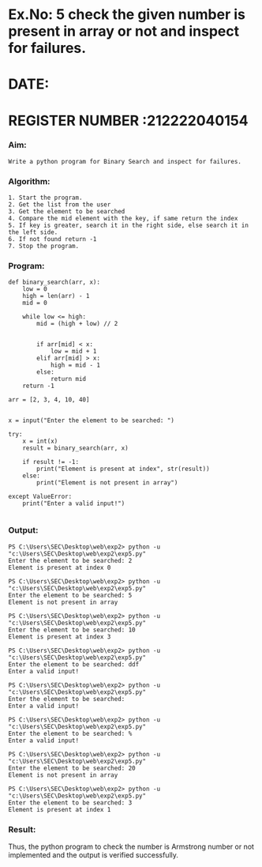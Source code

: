 # Ex.No: 5 check the given number is present in array or not and inspect for failures.


# DATE:
# REGISTER NUMBER :212222040154


### Aim: 
    Write a python program for Binary Search and inspect for failures. 
### Algorithm: 
    1. Start the program. 
    2. Get the list from the user 
    3. Get the element to be searched 
    4. Compare the mid element with the key, if same return the index 
    5. If key is greater, search it in the right side, else search it in the left side. 
    6. If not found return -1 
    7. Stop the program.

### Program:
```
def binary_search(arr, x):
    low = 0
    high = len(arr) - 1
    mid = 0

    while low <= high:
        mid = (high + low) // 2

     
        if arr[mid] < x:
            low = mid + 1
        elif arr[mid] > x:
            high = mid - 1
        else:
            return mid 
    return -1  

arr = [2, 3, 4, 10, 40]


x = input("Enter the element to be searched: ")

try:
    x = int(x)  
    result = binary_search(arr, x) 

    if result != -1:
        print("Element is present at index", str(result))
    else:
        print("Element is not present in array")

except ValueError:
    print("Enter a valid input!")  


```
### Output:
```
PS C:\Users\SEC\Desktop\web\exp2> python -u "c:\Users\SEC\Desktop\web\exp2\exp5.py"
Enter the element to be searched: 2
Element is present at index 0

PS C:\Users\SEC\Desktop\web\exp2> python -u "c:\Users\SEC\Desktop\web\exp2\exp5.py"
Enter the element to be searched: 5
Element is not present in array

PS C:\Users\SEC\Desktop\web\exp2> python -u "c:\Users\SEC\Desktop\web\exp2\exp5.py"
Enter the element to be searched: 10
Element is present at index 3

PS C:\Users\SEC\Desktop\web\exp2> python -u "c:\Users\SEC\Desktop\web\exp2\exp5.py"
Enter the element to be searched: ddf
Enter a valid input!

PS C:\Users\SEC\Desktop\web\exp2> python -u "c:\Users\SEC\Desktop\web\exp2\exp5.py"
Enter the element to be searched:  
Enter a valid input!

PS C:\Users\SEC\Desktop\web\exp2> python -u "c:\Users\SEC\Desktop\web\exp2\exp5.py"
Enter the element to be searched: %
Enter a valid input!

PS C:\Users\SEC\Desktop\web\exp2> python -u "c:\Users\SEC\Desktop\web\exp2\exp5.py"
Enter the element to be searched: 20
Element is not present in array

PS C:\Users\SEC\Desktop\web\exp2> python -u "c:\Users\SEC\Desktop\web\exp2\exp5.py"
Enter the element to be searched: 3
Element is present at index 1
```


### Result:
Thus, the python program to check the number is Armstrong number or not implemented and the output is verified successfully.

